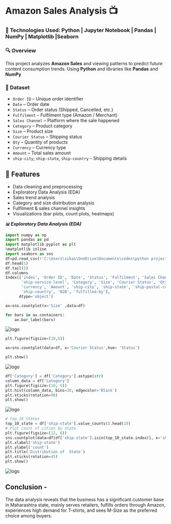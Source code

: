 # **Amazon Sales Analysis 📺**  

### 🚀 **Technologies Used:** Python | Jupyter Notebook | Pandas | NumPy  | Matplotlib |Seaborn

### **🔍 Overview**  
This project analyzes **Amazon Sales** and viewing patterns to predict future content consumption trends. Using **Python** and libraries like **Pandas** and **NumPy**

### **📂 Dataset**  
- `Order ID` – Unique order identifier  
- `Date` – Order date  
- `Status` – Order status (Shipped, Cancelled, etc.)  
- `Fulfilment` – Fulfilment type (Amazon / Merchant)  
- `Sales Channel` – Platform where the sale happened  
- `Category` – Product category  
- `Size` – Product size  
- `Courier Status` – Shipping status  
- `Qty` – Quantity of products  
- `Currency` – Currency type  
- `Amount` – Total sales amount  
- `ship-city`, `ship-state`, `ship-country` – Shipping details  

## 🚀 Features
- Data cleaning and preprocessing
- Exploratory Data Analysis (EDA)
- Sales trend analysis
- Category and size distribution analysis
- Fulfilment & sales channel insights
- Visualizations (bar plots, count plots, heatmaps)

***📊 Exploratory Data Analysis (EDA)***

```python
import numpy as np
import pandas as pd
import matplotlib.pyplot as plt 
%matplotlib inline
import seaborn as sns
df=pd.read_csv(r'C:\Users\vikas\OneDrive\Documents\codes\python project\Python_Amazon_Sales_Analysis-main\Amazon Sale Report.csv',encoding= 'unicode_escape')
df.head(5)
df.tail(5)
df.columns
Index(['index', 'Order ID', 'Date', 'Status', 'Fulfilment', 'Sales Channel',
       'ship-service-level', 'Category', 'Size', 'Courier Status', 'Qty',
       'currency', 'Amount', 'ship-city', 'ship-state', 'ship-postal-code',
       'ship-country', 'B2B', 'fulfilled-by'],
      dtype='object')

ax=sns.countplot(x='Size' ,data=df)

for bars in ax.containers:
    ax.bar_label(bars)
```
![logo](https://github.com/user-attachments/assets/a5b4ef28-3839-4f9f-aaee-0fb81ccd2e4e)

```python
plt.figure(figsize=(10,5))

ax=sns.countplot(data=df, x='Courier Status',hue= 'Status')

plt.show()

```
![logo](https://github.com/user-attachments/assets/80d90eba-d5f1-4f7f-a517-5793cfeb3f77)

```python
df['Category'] = df['Category'].astype(str)
column_data = df['Category']
plt.figure(figsize=(10, 5))
plt.hist(column_data, bins=30, edgecolor='Black')
plt.xticks(rotation=90)
plt.show()

````
![logo](https://github.com/user-attachments/assets/4a29a339-a200-46b5-a62d-9ebc0dc8cccf)

```python
# top_10_States 
top_10_state = df['ship-state'].value_counts().head(10)
# Plot count of cities by state
plt.figure(figsize=(12, 6))
sns.countplot(data=df[df['ship-state'].isin(top_10_state.index)], x='ship-state')
plt.xlabel('ship-state')
plt.ylabel('count')
plt.title('Distribution of  State')
plt.xticks(rotation=45)
plt.show()

```
![logo](https://github.com/user-attachments/assets/ec4b638c-e18a-4856-8f19-ed7700efdece)

## Conclusion -

The data analysis reveals that the business has a significant customer base in Maharashtra state, mainly serves retailers, fulfills orders through Amazon, experiences high demand for T-shirts, and sees M-Size as the preferred choice among buyers.

